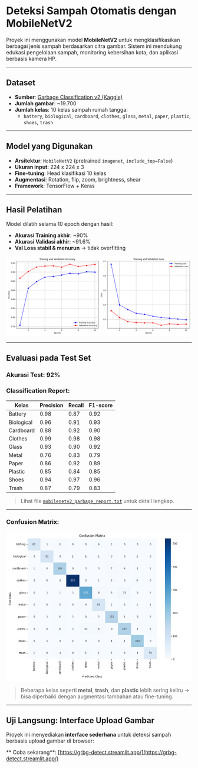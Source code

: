 # Deteksi Sampah Otomatis dengan MobileNetV2

Proyek ini menggunakan model **MobileNetV2** untuk mengklasifikasikan berbagai jenis sampah berdasarkan citra gambar. Sistem ini mendukung edukasi pengelolaan sampah, monitoring kebersihan kota, dan aplikasi berbasis kamera HP.

---

## Dataset

- **Sumber**: [Garbage Classification v2 (Kaggle)](https://www.kaggle.com/datasets/sumn2u/garbage-classification-v2/data)
- **Jumlah gambar**: ~19.700
- **Jumlah kelas**: 10 kelas sampah rumah tangga:
  - `battery`, `biological`, `cardboard`, `clothes`, `glass`, `metal`, `paper`, `plastic`, `shoes`, `trash`

---

## Model yang Digunakan

- **Arsitektur**: `MobileNetV2` (pretrained `imagenet`, `include_top=False`)
- **Ukuran input**: 224 x 224 x 3
- **Fine-tuning**: Head klasifikasi 10 kelas
- **Augmentasi**: Rotation, flip, zoom, brightness, shear
- **Framework**: TensorFlow + Keras

---

## Hasil Pelatihan

Model dilatih selama 10 epoch dengan hasil:

- **Akurasi Training akhir**: ~90%
- **Akurasi Validasi akhir**: ~91.6%
- **Val Loss stabil & menurun** → tidak overfitting

![Training Curves](training_curves.png)

---

## Evaluasi pada Test Set

### Akurasi Test: **92%**  
### Classification Report:

| Kelas        | Precision | Recall | F1-score |
|--------------|-----------|--------|----------|
| Battery      | 0.98      | 0.87   | 0.92     |
| Biological   | 0.96      | 0.91   | 0.93     |
| Cardboard    | 0.88      | 0.92   | 0.90     |
| Clothes      | 0.99      | 0.98   | 0.98     |
| Glass        | 0.93      | 0.90   | 0.92     |
| Metal        | 0.76      | 0.83   | 0.79     |
| Paper        | 0.86      | 0.92   | 0.89     |
| Plastic      | 0.85      | 0.84   | 0.85     |
| Shoes        | 0.94      | 0.97   | 0.96     |
| Trash        | 0.87      | 0.79   | 0.83     |

> Lihat file [`mobilenetv2_garbage_report.txt`](mobilenetv2_garbage_report.txt) untuk detail lengkap.

---

### Confusion Matrix:

![Confusion Matrix](mobilenetv2_garbage_confusion_matrix.png)

> Beberapa kelas seperti **metal**, **trash**, dan **plastic** lebih sering keliru → bisa diperbaiki dengan augmentasi tambahan atau fine-tuning.

---

##  Uji Langsung: Interface Upload Gambar

Proyek ini menyediakan **interface sederhana** untuk deteksi sampah berbasis upload gambar di browser:

** Coba sekarang**: [https://grbg-detect.streamlit.app/](https://grbg-detect.streamlit.app/)
